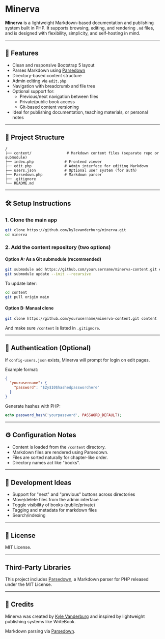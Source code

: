 # Minerva

**Minerva** is a lightweight Markdown-based documentation and publishing system built in PHP. It supports browsing, editing, and rendering `.md` files, and is designed with flexibility, simplicity, and self-hosting in mind.

---

## 🚀 Features

- Clean and responsive Bootstrap 5 layout
- Parses Markdown using [Parsedown](https://parsedown.org)
- Directory-based content structure
- Admin editing via `edit.php`
- Navigation with breadcrumb and file tree
- Optional support for:
  - Previous/next navigation between files
  - Private/public book access
  - Git-based content versioning
- Ideal for publishing documentation, teaching materials, or personal notes

---

## 📁 Project Structure

```plaintext
/
├── content/                # Markdown content files (separate repo or submodule)
├── index.php              # Frontend viewer
├── edit.php               # Admin interface for editing Markdown
├── users.json             # Optional user system (for auth)
├── Parsedown.php          # Markdown parser
├── .gitignore
└── README.md
```

---

## 🛠 Setup Instructions

### 1. Clone the main app

```bash
git clone https://github.com/kylevanderburg/minerva.git
cd minerva
```

### 2. Add the content repository (two options)

#### Option A: As a Git submodule (recommended)

```bash
git submodule add https://github.com/yourusername/minerva-content.git content
git submodule update --init --recursive
```

To update later:

```bash
cd content
git pull origin main
```

#### Option B: Manual clone

```bash
git clone https://github.com/yourusername/minerva-content.git content
```

And make sure `/content` is listed in `.gitignore`.

---

## 🔐 Authentication (Optional)

If `config-users.json` exists, Minerva will prompt for login on edit pages.

Example format:

```json
{
  "yourusername": {
    "password": "$2y$10$hashedpasswordhere"
  }
}
```

Generate hashes with PHP:

```php
echo password_hash('yourpassword', PASSWORD_DEFAULT);
```

---

## ⚙️ Configuration Notes

- Content is loaded from the `/content` directory.
- Markdown files are rendered using Parsedown.
- Files are sorted naturally for chapter-like order.
- Directory names act like "books".

---

## 🔄 Development Ideas

- Support for "next" and "previous" buttons across directories
- Move/delete files from the admin interface
- Toggle visibility of books (public/private)
- Tagging and metadata for markdown files
- Search/indexing

---

## 📄 License

MIT License.

---

## Third-Party Libraries

This project includes [Parsedown](https://parsedown.org), a Markdown parser for PHP released under the MIT License.

---

## 👋 Credits

Minerva was created by [Kyle Vanderburg](https://kylevanderburg.com) and inspired by lightweight publishing systems like WriteBook.

Markdown parsing via [Parsedown](https://parsedown.org).